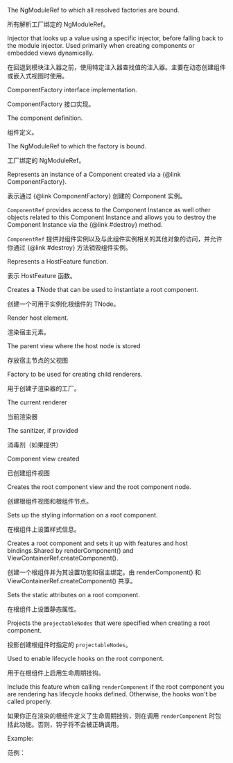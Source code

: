 The NgModuleRef to which all resolved factories are bound.

所有解析工厂绑定的 NgModuleRef。

Injector that looks up a value using a specific injector, before falling back to the module
injector. Used primarily when creating components or embedded views dynamically.

在回退到模块注入器之前，使用特定注入器查找值的注入器。主要在动态创建组件或嵌入式视图时使用。

ComponentFactory interface implementation.

ComponentFactory 接口实现。

The component definition.

组件定义。

The NgModuleRef to which the factory is bound.

工厂绑定的 NgModuleRef。

Represents an instance of a Component created via a {&commat;link ComponentFactory}.

表示通过 {&commat;link ComponentFactory} 创建的 Component 实例。

`ComponentRef` provides access to the Component Instance as well other objects related to this
Component Instance and allows you to destroy the Component Instance via the {&commat;link #destroy}
method.

`ComponentRef` 提供对组件实例以及与此组件实例相关的其他对象的访问，并允许你通过 {&commat;link #destroy} 方法销毁组件实例。

Represents a HostFeature function.

表示 HostFeature 函数。

Creates a TNode that can be used to instantiate a root component.

创建一个可用于实例化根组件的 TNode。

Render host element.

渲染宿主元素。

The parent view where the host node is stored

存放宿主节点的父视图

Factory to be used for creating child renderers.

用于创建子渲染器的工厂。

The current renderer

当前渲染器

The sanitizer, if provided

消毒剂（如果提供）

Component view created

已创建组件视图

Creates the root component view and the root component node.

创建根组件视图和根组件节点。

Sets up the styling information on a root component.

在根组件上设置样式信息。

Creates a root component and sets it up with features and host bindings.Shared by
renderComponent\(\) and ViewContainerRef.createComponent\(\).

创建一个根组件并为其设置功能和宿主绑定。由 renderComponent\(\) 和 ViewContainerRef.createComponent\(\) 共享。

Sets the static attributes on a root component.

在根组件上设置静态属性。

Projects the `projectableNodes` that were specified when creating a root component.

投影创建根组件时指定的 `projectableNodes`。

Used to enable lifecycle hooks on the root component.

用于在根组件上启用生命周期挂钩。

Include this feature when calling `renderComponent` if the root component
you are rendering has lifecycle hooks defined. Otherwise, the hooks won't
be called properly.

如果你正在渲染的根组件定义了生命周期挂钩，则在调用 `renderComponent` 时包括此功能。否则，钩子将不会被正确调用。

Example:

范例：